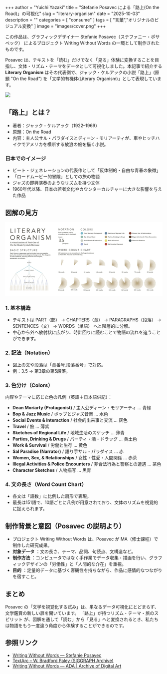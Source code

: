 +++
author = "Yuichi Yazaki"
title = "Stefanie Posavec による「路上(On the Road)」の可視化"
slug = "literary-organism"
date = "2025-10-03"
description = ""
categories = [
    "consume"
]
tags = [
    "言葉","オリジナルのビジュアル変換"
]
image = "images/cover.png"
+++

この作品は、グラフィックデザイナー Stefanie Posavec（ステファニー・ポサベック） によるプロジェクト Writing Without Words の一環として制作されたものです。

Posavec は、テキストを「読む」だけでなく「見る」体験に変換することを目指し、文体・リズム・テーマをデータとして可視化しました。本記事で紹介する **Literary Organism** はその代表例で、ジャック・ケルアックの小説「路上」(原題 "On the Road") を「文学的有機体(Literary Organism)」として表現しています。

<!--more-->

![](images/mainwork.png)

## 「路上」とは？

- 著者：ジャック・ケルアック（1922–1969）
- 原題：On the Road
- 内容：主人公サル・パラダイスとディーン・モリアーティが、車やヒッチハイクでアメリカを横断する放浪の旅を描く小説。

### 日本でのイメージ
- ビート・ジェネレーションの代表作として「反体制的・自由な青春の象徴」
- 「ロードムービー的冒険」としての旅の物語
- ジャズの即興演奏のようなリズムを持つ文体
- 1960年代以降、日本の若者文化やカウンターカルチャーに大きな影響を与えた作品



## 図解の見方

![](images/legend.png)

### 1. 基本構造
- テキストは PART（部） → CHAPTERS（章） → PARAGRAPHS（段落） → SENTENCES（文） → WORDS（単語） へと階層的に分解。
- 中心から外へ放射状に広がり、時計回りに読むことで物語の流れを追うことができます。

### 2. 記法（Notation）
- 図上の文や段落は「章番号.段落番号」で対応。
- 例：3.5 → 第3章の第5段落。

### 3. 色分け（Colors）

内容やテーマに応じた色の凡例（英語＋日本語併記）：

- **Dean Moriarty (Protagonist)** / 主人公ディーン・モリアーティ … 青緑
- **Bop & Jazz Music** / ボップとジャズ音楽 … 水色
- **Social Events & Interaction** / 社会的出来事と交流 … 灰色
- **Travel** / 旅 … 薄紫
- **Sketches of Regional Life** / 地域生活のスケッチ … 薄青
- **Parties, Drinking & Drugs** / パーティ・酒・ドラッグ … 黄土色
- **Work & Survival** / 労働と生存 … 黄色
- **Sal Paradise (Narrator)** / 語り手サル・パラダイス … 赤
- **Women, Sex, & Relationships** / 女性・性愛・人間関係 … 赤茶
- **Illegal Activities & Police Encounters** / 非合法行為と警察との遭遇 … 茶色
- **Character Sketches** / 人物描写 … 黒青


### 4. 文の長さ（Word Count Chart）

- 各文は「語数」に比例した扇形で表現。
- 最長は151語で、10語ごとに凡例が用意されており、文体のリズムを視覚的に捉えられます。



## 制作背景と意図（Posavec の説明より）

- プロジェクト Writing Without Words は、Posavec が MA（修士課程）で制作した研究成果。
- **対象データ** ：文の長さ、テーマ、品詞、句読点、文構造など。
- **制作方法** ：コンピュータではなく手作業でデータ収集・描画を行い、グラフィックデザインの「労働性」と「人間的な介在」を重視。
- **目的** ：定量的データに基づく客観性を持ちながら、作品に感情的なつながりを宿すこと。



## まとめ

Posavec の「文学を視覚化する試み」は、単なるデータ可視化にとどまらず、文学鑑賞の新しい扉を開いています。
「路上」が持つリズム・テーマ・旅のスピリット が、図解を通して「読む」から「見る」へと変換されるとき、私たちは物語をもう一度違う角度から体験することができるのです。



## 参照リンク

- [Writing Without Words — Stefanie Posavec](https://www.stefanieposavec.com/archive/writing-without-words)
- [TextArc – W. Bradford Paley (SIGGRAPH Archive)](https://history.siggraph.org/artwork/w-bradford-paley-textarc/)
- [Writing Without Words — ADA | Archive of Digital Art](https://digitalartarchive.at/database/work/3358/)

